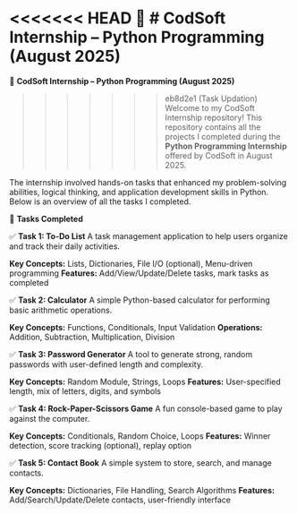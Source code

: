 <<<<<<< HEAD
💼 # **CodSoft Internship – Python Programming (August 2025)**
=======
💼 **CodSoft Internship – Python Programming (August 2025)**
>>>>>>> eb8d2e1 (Task Updation)
Welcome to my CodSoft Internship repository!
This repository contains all the projects I completed during the **Python Programming Internship** offered by CodSoft in August 2025.

The internship involved hands-on tasks that enhanced my problem-solving abilities, logical thinking, and application development skills in Python. Below is an overview of all the tasks I completed.

📝 **Tasks Completed**

✅ **Task 1: To-Do List**
A task management application to help users organize and track their daily activities.

**Key Concepts:** Lists, Dictionaries, File I/O (optional), Menu-driven programming
**Features:** Add/View/Update/Delete tasks, mark tasks as completed


✅ **Task 2: Calculator**
A simple Python-based calculator for performing basic arithmetic operations.

**Key Concepts:** Functions, Conditionals, Input Validation
**Operations:** Addition, Subtraction, Multiplication, Division


✅ **Task 3: Password Generator**
A tool to generate strong, random passwords with user-defined length and complexity.

**Key Concepts:** Random Module, Strings, Loops
**Features:** User-specified length, mix of letters, digits, and symbols


✅ **Task 4: Rock-Paper-Scissors Game**
A fun console-based game to play against the computer.

**Key Concepts:** Conditionals, Random Choice, Loops
**Features:** Winner detection, score tracking (optional), replay option


✅ **Task 5: Contact Book**
A simple system to store, search, and manage contacts.

**Key Concepts:** Dictionaries, File Handling, Search Algorithms
**Features:** Add/Search/Update/Delete contacts, user-friendly interface

